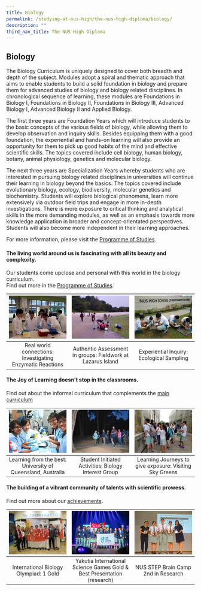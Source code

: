 ```yaml
---
title: Biology
permalink: /studying-at-nus-high/the-nus-high-diploma/biology/
description: ""
third_nav_title: The NUS High Diploma
---
```

## Biology

The Biology Curriculum is uniquely designed to cover both breadth and depth of the subject. Modules adopt a spiral and thematic approach that aims to enable students to build a solid foundation in biology and prepare them for advanced studies of biology and biology related disciplines. In chronological sequence of learning, these modules are Foundations in Biology I, Foundations in Biology II, Foundations in Biology III, Advanced Biology I, Advanced Biology II and Applied Biology.  

The first three years are Foundation Years which will introduce students to the basic concepts of the various fields of biology, while allowing them  to develop observation and inquiry skills. Besides equipping them with a good foundation, the experiential and hands-on learning will also provide an opportunity for them to pick up good habits of the mind and effective scientific skills. The topics covered include cell biology, human biology, botany, animal physiology, genetics and molecular biology.  

The next three years are Specialization Years whereby students who are interested in pursuing biology related disciplines in universities will continue their learning in biology beyond the basics. The topics covered include evolutionary biology, ecology, biodiversity, molecular genetics and biochemistry. Students will explore biological phenomena, learn more extensively via outdoor field trips and engage in more in-depth investigations. There is more exposure to critical thinking and analytical skills in the more demanding modules, as well as an emphasis towards more knowledge application in broader and concept-orientated perspectives. Students will also become more independent in their learning approaches. 

For more information, please visit the [Programme of Studies](https://staging.d1bl70m167uzkq.amplifyapp.com/studying-at-nus-high/the-nus-high-diploma/programme-of-studies/).

#### The **living world** around us is fascinating with all its beauty and complexity.<br>
Our students come upclose and personal with this world in the biology curriculum.<br>
Find out more in the [Programme of Studies](https://staging.d1bl70m167uzkq.amplifyapp.com/studying-at-nus-high/the-nus-high-diploma/programme-of-studies/).
<table>
	<thead>
		<tr>
			<th style="width: 33%; align: center">
				<a href="https://staging.d1bl70m167uzkq.amplifyapp.com/biology/wonderment-in-the-classroom/"><img src="/images/Biology/bio Photo 1.jpg" style="max-height:100%; max-width:100%" >
			</th>
			<th style="width: 33%; align: center">
				<a href="https://staging.d1bl70m167uzkq.amplifyapp.com/biology/wonderment-in-the-classroom/"><img src="/images/Biology/bio Photo 2.jpg"     style="max-height:100%; max-width:100%" >
			</th>
			<th style="width: 33%; align: center">
				<a href="https://staging.d1bl70m167uzkq.amplifyapp.com/biology/wonderment-in-the-classroom/"><img src="/images/Biology/bio Photo 3.jpg" style="max-height:100%; max-width:100%" >
			</th>
		</tr>
	</thead>
	<tbody>
		<tr>
			<td style="text-align:center" > 
				Real world connections:  
				Investigating Enzymatic Reactions</td>
			<td style="text-align:center" >
				Authentic Assessment in groups:
				Fieldwork at Lazarus Island </td>
			<td style="text-align:center"> 
				Experiential Inquiry:
				Ecological Sampling </td>
		</tr>
	</tbody>
</table>

#### The Joy of Learning doesn't stop in the classrooms.<br>
Find out about the informal curriculum that complements the [main curriculum](https://staging.d1bl70m167uzkq.amplifyapp.com/biology/beyond-the-classroom/)
<table>
	<thead>
		<tr>
			<th style="width: 33%; align: center">
				<a href="https://staging.d1bl70m167uzkq.amplifyapp.com/biology/beyond-the-classroom/"><img src="/images/Biology/bio Photo 4.jpg" style="max-height:100%; max-width:100%" >
			</th>
			<th style="width: 33%; align: center">
				<a href="https://staging.d1bl70m167uzkq.amplifyapp.com/biology/beyond-the-classroom/"><img src="/images/Biology/bio Photo 5.jpg"     style="max-height:100%; max-width:100%" >
			</th>
			<th style="width: 33%; align: center">
				<a href="https://staging.d1bl70m167uzkq.amplifyapp.com/biology/beyond-the-classroom/"><img src="/images/Biology/bio Photo 6.jpg" style="max-height:100%; max-width:100%" >
			</th>
		</tr>
	</thead>
	<tbody>
		<tr>
			<td style="text-align:center" > 
				Learning from the best:  
				University of Queensland, Australia</td>
			<td style="text-align:center" >
				Student Initiated Activities:
				Biology Interest Group </td>
			<td style="text-align:center"> 
				Learning Journeys to give exposure:
				Visiting Sky Greens </td>
		</tr>
	</tbody>
</table>

#### The building of a vibrant community of talents with scientific prowess.<br>
Find out more about our [achievements](https://staging.d1bl70m167uzkq.amplifyapp.com/our-dna/achievements/2019/).
	
<table>
	<thead>
		<tr>
			<th style="width: 33%; align: center">
				<a href="https://staging.d1bl70m167uzkq.amplifyapp.com/our-dna/achievements/2019/"><img src="/images/Biology/bio Photo 7.jpg" style="max-height:100%; max-width:100%" >
			</th>
			<th style="width: 33%; align: center">
				<a href="https://staging.d1bl70m167uzkq.amplifyapp.com/our-dna/achievements/2019/"><img src="/images/Biology/bio Photo 8.jpg"     style="max-height:100%; max-width:100%" >
			</th>
			<th style="width: 33%; align: center">
				<a href=https://staging.d1bl70m167uzkq.amplifyapp.com/our-dna/achievements/2019/"><img src="/images/Biology/bio Photo 9.jpg" style="max-height:100%; max-width:100%" >
			</th>
		</tr>
	</thead>
	<tbody>
		<tr>
			<td style="text-align:center" > 
				International Biology Olympiad:  
				1 Gold</td>
			<td style="text-align:center" >
				Yakutia International  
Science Games  
Gold & Best Presentation (research) </td>
			<td style="text-align:center"> 
				NUS STEP Brain Camp  
2nd in Research </td>
		</tr>
	</tbody>
</table>